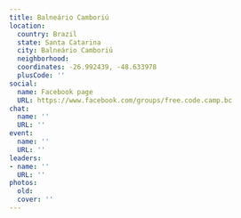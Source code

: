 ```yaml
---
title: Balneário Camboriú
location:
  country: Brazil
  state: Santa Catarina
  city: Balneário Camboriú
  neighborhood: 
  coordinates: -26.992439, -48.633978
  plusCode: ''
social:
  name: Facebook page
  URL: https://www.facebook.com/groups/free.code.camp.bc
chat:
  name: ''
  URL: ''
event:
  name: ''
  URL: ''
leaders:
- name: ''
  URL: ''
photos:
  old: 
  cover: ''
---
```

